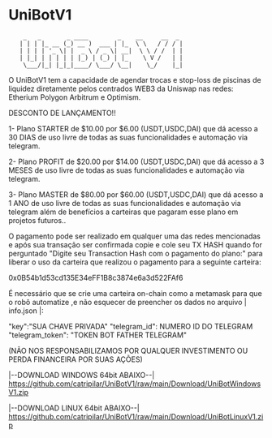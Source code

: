 # UniBotV1
        _   _       _ ____        _    __     __  _ 
       | | | |_ __ (_) __ )  ___ | |_  \ \   / / / |
       | | | | '_ \| |  _ \ / _ \| __|  \ \ / /  | |
       | |_| | | | | | |_) | (_) | |_    \ V /   | |
        \___/|_| |_|_|____/ \___/ \__|    \_/    |_|

O UniBotV1 tem a capacidade de agendar trocas e stop-loss de piscinas de liquidez diretamente pelos contrados WEB3 da Uniswap nas redes:
Etherium Polygon Arbitrum e Optimism.

DESCONTO DE LANÇAMENTO!!

1- Plano STARTER de  $10.00  por  $6.00  (USDT,USDC,DAI) que dá acesso a 30 DIAS de uso livre de todas as suas funcionalidades e automação via telegram.

2- Plano PROFIT de  $20.00  por  $14.00  (USDT,USDC,DAI) que dá acesso a 3 MESES de uso livre de todas as suas funcionalidades e automação via telegram.

3- Plano MASTER de  $80.00  por  $60.00  (USDT,USDC,DAI) que dá acesso a 1 ANO de uso livre de todas as suas funcionalidades e automação via telegram 
além de benefícios a carteiras que pagaram esse plano em projetos futuros..

O pagamento pode ser realizado em qualquer uma das redes mencionadas e após sua transação ser confirmada copie e cole seu TX HASH quando for perguntado "Digite seu Transaction Hash com o pagamento do plano:" para liberar o uso da carteira que realizou o pagamento para a seguinte carteira:

0x0B54b1d53cd135E34eFF1B8c3874e6a3d522FAf6

É necessário que se crie uma carteira on-chain como a metamask para que o robô automatize ,e não esquecer de preencher os dados no arquivo | info.json |:

"key":"SUA CHAVE PRIVADA"
"telegram_id": NUMERO ID DO TELEGRAM
"telegram_token": "TOKEN BOT FATHER TELEGRAM"

(NÃO NOS RESPONSABILIZAMOS POR QUALQUER INVESTIMENTO OU PERDA FINANCEIRA POR SUAS AÇÕES)

|--DOWNLOAD WINDOWS 64bit ABAIXO--|   
https://github.com/catripilar/UniBotV1/raw/main/Download/UniBotWindowsV1.zip

|--DOWNLOAD LINUX 64bit ABAIXO--|   
https://github.com/catripilar/UniBotV1/raw/main/Download/UniBotLinuxV1.zip
